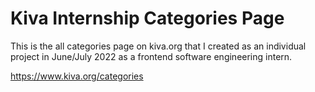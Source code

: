 # Kiva Internship Categories Page
This is the all categories page on kiva.org that I created as an individual project in June/July 2022 as a frontend software engineering intern.

https://www.kiva.org/categories
